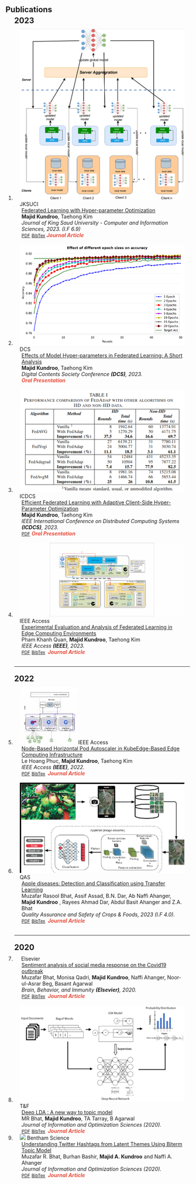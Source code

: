 <h2 id="publications" style="margin: 2px 0px -15px;">Publications</h2>

<div class="publications">

<ol class="bibliography">
<h2 id="" style="margin: 20px 0px 10px;">2023</h2>

<li>
    <div class="pub-row">
      <div class="col-sm-3 abbr" style="position: relative;padding-right: 15px;padding-left: 15px;">
        <img src="assets/img/fedhpo.png" class="teaser img-fluid z-depth-1">
        <abbr class="badge">JKSUCI</abbr>
      </div>
      <div class="col-sm-9" style="position: relative;padding-right: 15px;padding-left: 20px;">
        <div class="title"><a href="https://doi.org/10.1016/j.jksuci.2023.101740">Federated Learning with Hyper-parameter Optimization</a></div>
        <div class="author"><strong>Majid Kundroo</strong>, Taehong Kim</div>
        <div class="periodical"><em>Journal of King Saud University - Computer and Information Sciences, 2023. (I.F 6.9)</em></div>
        <div class="links">
          <a href="https://doi.org/10.1016/j.jksuci.2023.101740" class="btn btn-sm z-depth-0" role="button" target="_blank" style="font-size:12px;">PDF</a>
          <!-- <a href="#" class="btn btn-sm z-depth-0" role="button" target="_blank" style="font-size:12px;">Code</a> -->
          <!-- <a href="https://class-il.mpi-inf.mpg.de/mnemonics/" class="btn btn-sm z-depth-0" role="button" target="_blank" style="font-size:12px;">Project Page</a> -->
          <a href="./assets/bibtex/fedhpo.bib" class="btn btn-sm z-depth-0" role="button" target="_blank" style="font-size:12px;">BibTex</a>
          <strong><i style="color:#e74d3c">Journal Article</i></strong>
        </div>
      </div>
    </div>
    </li>
    <br>

<li>
    <div class="pub-row">
      <div class="col-sm-3 abbr" style="position: relative;padding-right: 15px;padding-left: 15px;">
        <img src="assets/img/dcs-23.png" class="teaser img-fluid z-depth-1">
        <abbr class="badge">DCS</abbr>
      </div>
      <div class="col-sm-9" style="position: relative;padding-right: 15px;padding-left: 20px;">
        <div class="title"><a href="{{ site.dcs-23 }}">Effects of Model Hyper-parameters in Federated Learning: A Short Analysis</a></div>
        <div class="author"><strong>Majid Kundroo</strong>, Taehong Kim</div>
        <div class="periodical"><em>Digital Contents Society Conference <strong>(DCS)</strong>, 2023.</em></div>
        <div class="links">
          <!-- <a href="#" class="btn btn-sm z-depth-0" role="button" target="_blank" style="font-size:12px;">PDF</a> -->
          <!-- <a href="#" class="btn btn-sm z-depth-0" role="button" target="_blank" style="font-size:12px;">Code</a> -->
          <!-- <a href="https://class-il.mpi-inf.mpg.de/mnemonics/" class="btn btn-sm z-depth-0" role="button" target="_blank" style="font-size:12px;">Project Page</a> -->
          <!-- <a href="" class="btn btn-sm z-depth-0" role="button" target="_blank" style="font-size:12px;">BibTex</a> -->
          <strong><i style="color:#e74d3c">Oral Presentation</i></strong>
        </div>
      </div>
    </div>
    </li>
    <br>

<li>
<div class="pub-row">
  <div class="col-sm-3 abbr" style="position: relative;padding-right: 15px;padding-left: 15px;">
    <img src="assets/img/icdcs-23.png" class="teaser img-fluid z-depth-1">
    <abbr class="badge">ICDCS</abbr>
  </div>
  <div class="col-sm-9" style="position: relative;padding-right: 15px;padding-left: 20px;">
    <div class="title"><a href="#">Efficient Federated Learning with Adaptive Client-Side Hyper-Parameter Optimization</a></div>
    <div class="author"><strong>Majid Kundroo</strong>, Taehong Kim</div>
    <div class="periodical"><em>IEEE International Conference on Distributed Computing Systems <strong>(ICDCS)</strong>, 2023.</em></div>
    <div class="links">
      <a href="#" class="btn btn-sm z-depth-0" role="button" target="_blank" style="font-size:12px;">PDF</a>
      <!-- <a href="#" class="btn btn-sm z-depth-0" role="button" target="_blank" style="font-size:12px;">Code</a> -->
      <!-- <a href="https://class-il.mpi-inf.mpg.de/mnemonics/" class="btn btn-sm z-depth-0" role="button" target="_blank" style="font-size:12px;">Project Page</a> -->
      <!-- <a href="" class="btn btn-sm z-depth-0" role="button" target="_blank" style="font-size:12px;">BibTex</a> -->
      <strong><i style="color:#e74d3c">Oral Presentation</i></strong>
    </div>
  </div>
</div>
</li>
<br>



<li>
<div class="pub-row">
  <div class="col-sm-3 abbr" style="position: relative;padding-right: 15px;padding-left: 15px;">
    <img src="assets/img/access-1.jpg" class="teaser img-fluid z-depth-1">
    <abbr class="badge">IEEE Access</abbr>
  </div>
  <div class="col-sm-9" style="position: relative;padding-right: 15px;padding-left: 20px;">
    <div class="title"><a href="https://doi.org/10.1109/ACCESS.2023.3262945">Experimental Evaluation and Analysis of Federated Learning in Edge Computing Environments</a></div>
    <div class="author">Pham Khanh Quan, <strong>Majid Kundroo</strong>, Taehong Kim</div>
    <div class="periodical"><em>IEEE Access <strong>(IEEE)</strong>, 2023.</em></div>
    <div class="links">
      <a href="https://ieeexplore.ieee.org/document/10086519" class="btn btn-sm z-depth-0" role="button" target="_blank" style="font-size:12px;">PDF</a>
      <!-- <a href="#" class="btn btn-sm z-depth-0" role="button" target="_blank" style="font-size:12px;">Code</a> -->
      <!-- <a href="https://class-il.mpi-inf.mpg.de/mnemonics/" class="btn btn-sm z-depth-0" role="button" target="_blank" style="font-size:12px;">Project Page</a> -->
      <a href="./assets/bibtex/fl_quan.bib" class="btn btn-sm z-depth-0" role="button" target="_blank" style="font-size:12px;">BibTex</a>
      <strong><i style="color:#e74d3c"> &nbsp;Journal Article</i></strong>
    </div>
  </div>
</div>

</li>
<br>
<hr>
<h2 id="year" style="margin: 20px 0px 10px;">2022</h2>
<li>
<div class="pub-row">

  <div class="col-sm-3 abbr" style="position: relative;padding-right: 15px;padding-left: 15px;">
    <img src="assets/img/nhpa.png" class="teaser img-fluid z-depth-1">
    <abbr class="badge">IEEE Access</abbr>
  </div>

  <div class="col-sm-9" style="position: relative;padding-right: 15px;padding-left: 20px;">
    <div class="title"><a href="https://doi.org/10.1109/access.2022.3232131">Node-Based Horizontal Pod Autoscaler in KubeEdge-Based Edge Computing Infrastructure</a></div>
    <div class="author">Le Hoang Phuc, <strong>Majid Kundroo</strong>, Taehong Kim</div>
    <div class="periodical"><em>IEEE Access <strong>(IEEE)</strong>, 2022.</em></div>
    <div class="links">
      <a href="https://ieeexplore.ieee.org/document/9999239" class="btn btn-sm z-depth-0" role="button" target="_blank" style="font-size:12px;">PDF</a>
      <!-- <a href="#" class="btn btn-sm z-depth-0" role="button" target="_blank" style="font-size:12px;">Code</a> -->
      <!-- <a href="https://class-il.mpi-inf.mpg.de/mnemonics/" class="btn btn-sm z-depth-0" role="button" target="_blank" style="font-size:12px;">Project Page</a> -->
      <a href="./assets/bibtex/nhpa.bib" class="btn btn-sm z-depth-0" role="button" target="_blank" style="font-size:12px;">BibTex</a>
      <strong><i style="color:#e74d3c"> &nbsp;Journal Article</i></strong>
    </div>
  </div>
</div>

</li>
<br>
<li>
  <div class="pub-row">
    <div class="col-sm-3 abbr" style="position: relative;padding-right: 15px;padding-left: 15px;">
      <img src="assets/img/addr-overview.png" class="teaser img-fluid z-depth-1">
      <abbr class="badge">QAS</abbr>
    </div>
    <div class="col-sm-9" style="position: relative;padding-right: 15px;padding-left: 20px;">
      <div class="title"><a href="https://doi.org/10.15586/qas.v15iSP1.1167">Apple diseases: Detection and Classification using Transfer Learning</a></div>
      <div class="author">Muzafar Rasool Bhat, Assif Assad, B.N. Dar, Ab Naffi Ahanger, <strong>Majid Kundroo</strong> , Rayees Ahmad Dar,
        Abdul Basit Ahanger and Z.A. Bhat</div>
      <div class="periodical"><em>Quality Assurance and Safety of Crops & Foods, 2023 (I.F 4.0).</em></div>
      <div class="links">
        <a href="https://doi.org/10.15586/qas.v15iSP1.1167" class="btn btn-sm z-depth-0" role="button" target="_blank" style="font-size:12px;">PDF</a>
        <!-- <a href="#" class="btn btn-sm z-depth-0" role="button" target="_blank" style="font-size:12px;">Code</a> -->
        <!-- <a href="https://class-il.mpi-inf.mpg.de/mnemonics/" class="btn btn-sm z-depth-0" role="button" target="_blank" style="font-size:12px;">Project Page</a> -->
        <a href="./assets/bibtex/addr.bib" class="btn btn-sm z-depth-0" role="button" target="_blank" style="font-size:12px;">BibTex</a>
        <strong><i style="color:#e74d3c"> &nbsp;Journal Article</i></strong>
      </div>
    </div>
  </div>
  </li>  

<br>
<hr>
<h2 id="year" style="margin: 20px 0px 10px;">2020</h2>
<li>
<div class="pub-row">

  <div class="col-sm-3 abbr" style="position: relative;padding-right: 15px;padding-left: 15px;">
    <img src="" class="teaser img-fluid z-depth-1">
    <abbr class="badge">Elsevier</abbr>
  </div>

  <div class="col-sm-9" style="position: relative;padding-right: 15px;padding-left: 20px;">
    <div class="title"><a href="https://doi.org/10.1016/j.bbi.2020.05.006">Sentiment analysis of social media response on the Covid19 outbreak</a></div>
    <div class="author">Muzafar Bhat, Monisa Qadri, <strong>Majid Kundroo</strong>, Naffi Ahanger, Noor-ul-Asrar Beg, Basant Agarwal</div>
    <div class="periodical"><em>Brain, Behavior, and Immunity <strong>(Elsevier)</strong>, 2020.</em></div>
    <div class="links">
      <a href="https://doi.org/10.1016/j.bbi.2020.05.0069" class="btn btn-sm z-depth-0" role="button" target="_blank" style="font-size:12px;">PDF</a>
      <!-- <a href="#" class="btn btn-sm z-depth-0" role="button" target="_blank" style="font-size:12px;">Code</a> -->
      <!-- <a href="https://class-il.mpi-inf.mpg.de/mnemonics/" class="btn btn-sm z-depth-0" role="button" target="_blank" style="font-size:12px;">Project Page</a> -->
      <a href="./assets/bibtex/bhat2020.bib" class="btn btn-sm z-depth-0" role="button" target="_blank" style="font-size:12px;">BibTex</a>
      <strong><i style="color:#e74d3c"> &nbsp;Journal Article</i></strong>
    </div>
  </div>
</div>

</li>
<br>
<li>
  <div class="pub-row">
    <div class="col-sm-3 abbr" style="position: relative;padding-right: 15px;padding-left: 15px;">
      <img src="assets/img/deeplda.png" class="teaser img-fluid z-depth-1">
      <abbr class="badge">T&F</abbr>
    </div>
    <div class="col-sm-9" style="position: relative;padding-right: 15px;padding-left: 20px;">
      <div class="title"><a href="https://doi.org/10.1080/02522667.2019.1616911">Deep LDA : A new way to topic model</a></div>
      <div class="author">MR Bhat, <strong>Majid Kundroo</strong>, TA Tarray, B Agarwal</div>
      <div class="periodical"><em>Journal of Information and Optimization Sciences  (2020).</em></div>
      <div class="links">
        <a href="https://doi.org/10.1080/02522667.2019.1616911" class="btn btn-sm z-depth-0" role="button" target="_blank" style="font-size:12px;">PDF</a>
        <!-- <a href="#" class="btn btn-sm z-depth-0" role="button" target="_blank" style="font-size:12px;">Code</a> -->
        <!-- <a href="https://class-il.mpi-inf.mpg.de/mnemonics/" class="btn btn-sm z-depth-0" role="button" target="_blank" style="font-size:12px;">Project Page</a> -->
        <a href="./assets/bibtex/deeplda_2020.bib" class="btn btn-sm z-depth-0" role="button" target="_blank" style="font-size:12px;">BibTex</a>
        <strong><i style="color:#e74d3c"> &nbsp;Journal Article</i></strong>
      </div>
    </div>
  </div>
  </li>  

  <li>
  <div class="pub-row">
    <div class="col-sm-3 abbr" style="position: relative;padding-right: 15px;padding-left: 15px;">
      <img src="assets/img/btm_overview.png" class="teaser img-fluid z-depth-1">
      <abbr class="badge">Bentham Science</abbr>
    </div>
    <div class="col-sm-9" style="position: relative;padding-right: 15px;padding-left: 20px;">
      <div class="title"><a href="https://doi.org/10.2174/1872212113666190328183517">Understanding Twitter Hashtags from Latent Themes Using Biterm Topic Model</a></div>
      <div class="author">Muzafar R. Bhat, Burhan Bashir, <strong>Majid A. Kundroo</strong> and Naffi A. Ahanger</div>
      <div class="periodical"><em>Journal of Information and Optimization Sciences  (2020).</em></div>
      <div class="links">
        <a href="https://doi.org/10.2174/1872212113666190328183517" class="btn btn-sm z-depth-0" role="button" target="_blank" style="font-size:12px;">PDF</a>
        <!-- <a href="#" class="btn btn-sm z-depth-0" role="button" target="_blank" style="font-size:12px;">Code</a> -->
        <!-- <a href="https://class-il.mpi-inf.mpg.de/mnemonics/" class="btn btn-sm z-depth-0" role="button" target="_blank" style="font-size:12px;">Project Page</a> -->
        <a href="./assets/bibtex/btm.bib" class="btn btn-sm z-depth-0" role="button" target="_blank" style="font-size:12px;">BibTex</a>
        <strong><i style="color:#e74d3c"> &nbsp;Journal Article</i></strong>
      </div>
    </div>
  </div>
  </li>  

</ol>

</div>
